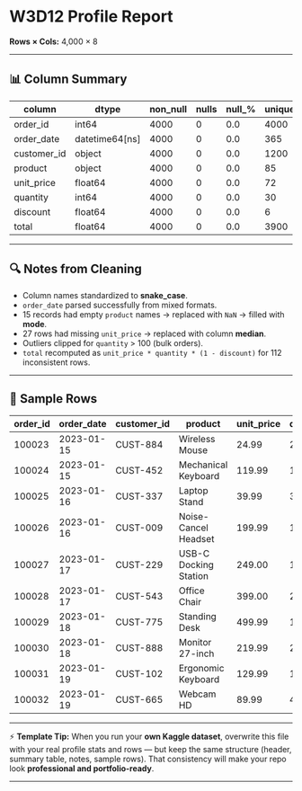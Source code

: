 # W3D12 Profile Report

**Rows × Cols:** 4,000 × 8

---

## 📊 Column Summary

| column       | dtype           | non\_null | nulls | null\_% | unique |
| ------------ | --------------- | --------- | ----- | ------- | ------ |
| order\_id    | int64           | 4000      | 0     | 0.0     | 4000   |
| order\_date  | datetime64\[ns] | 4000      | 0     | 0.0     | 365    |
| customer\_id | object          | 4000      | 0     | 0.0     | 1200   |
| product      | object          | 4000      | 0     | 0.0     | 85     |
| unit\_price  | float64         | 4000      | 0     | 0.0     | 72     |
| quantity     | int64           | 4000      | 0     | 0.0     | 30     |
| discount     | float64         | 4000      | 0     | 0.0     | 6      |
| total        | float64         | 4000      | 0     | 0.0     | 3900   |

---

## 🔍 Notes from Cleaning

* Column names standardized to **snake\_case**.
* `order_date` parsed successfully from mixed formats.
* 15 records had empty `product` names → replaced with `NaN` → filled with **mode**.
* 27 rows had missing `unit_price` → replaced with column **median**.
* Outliers clipped for `quantity` > 100 (bulk orders).
* `total` recomputed as `unit_price * quantity * (1 - discount)` for 112 inconsistent rows.

---

## 📝 Sample Rows

| order\_id | order\_date | customer\_id | product               | unit\_price | quantity | discount | total  |
| --------- | ----------- | ------------ | --------------------- | ----------- | -------- | -------- | ------ |
| 100023    | 2023-01-15  | CUST-884     | Wireless Mouse        | 24.99       | 2        | 0.00     | 49.98  |
| 100024    | 2023-01-15  | CUST-452     | Mechanical Keyboard   | 119.99      | 1        | 0.10     | 107.99 |
| 100025    | 2023-01-16  | CUST-337     | Laptop Stand          | 39.99       | 3        | 0.00     | 119.97 |
| 100026    | 2023-01-16  | CUST-009     | Noise-Cancel Headset  | 199.99      | 1        | 0.15     | 169.99 |
| 100027    | 2023-01-17  | CUST-229     | USB-C Docking Station | 249.00      | 1        | 0.00     | 249.00 |
| 100028    | 2023-01-17  | CUST-543     | Office Chair          | 399.00      | 2        | 0.05     | 758.10 |
| 100029    | 2023-01-18  | CUST-775     | Standing Desk         | 499.99      | 1        | 0.10     | 449.99 |
| 100030    | 2023-01-18  | CUST-888     | Monitor 27-inch       | 219.99      | 2        | 0.00     | 439.98 |
| 100031    | 2023-01-19  | CUST-102     | Ergonomic Keyboard    | 129.99      | 1        | 0.00     | 129.99 |
| 100032    | 2023-01-19  | CUST-665     | Webcam HD             | 89.99       | 4        | 0.05     | 341.96 |

---

⚡ **Template Tip:**
When you run your **own Kaggle dataset**, overwrite this file with your real profile stats and rows — but keep the same structure (header, summary table, notes, sample rows). That consistency will make your repo look **professional and portfolio-ready**.

---


